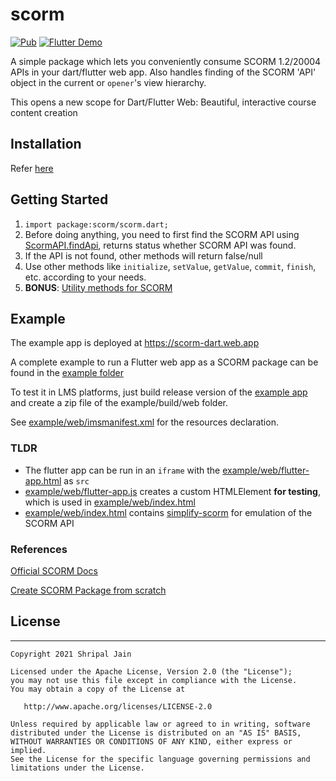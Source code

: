 # scorm

[![Pub](https://img.shields.io/pub/v/scorm.svg)](https://pub.dev/packages/scorm) [![Flutter Demo](https://img.shields.io/badge/flutter-demo-brightgreen)](https://scorm-dart.web.app
)

A simple package which lets you conveniently consume SCORM 1.2/20004 APIs in your dart/flutter web app. Also handles finding of the SCORM 'API' object in the current or `opener`'s view hierarchy.

This opens a new scope for Dart/Flutter Web: Beautiful, interactive course content creation

## Installation
Refer [here](https://pub.dev/packages/scorm/install)

## Getting Started

1. `import package:scorm/scorm.dart;`
2. Before doing anything, you need to first find the SCORM API using [ScormAPI.findApi](https://pub.dev/documentation/scorm/latest/scorm/ScormAPI/findApi.html), returns status whether SCORM API was found.
3. If the API is not found, other methods will return false/null
4. Use other methods like `initialize`, `setValue`, `getValue`, `commit`, `finish`, etc. according to your needs.
5. **BONUS**: [Utility methods for SCORM](https://pub.dev/documentation/scorm/latest/scorm/ScormUtils-class.html)

## Example

The example app is deployed at https://scorm-dart.web.app

A complete example to run a Flutter web app as a SCORM package can be found in the [example folder](https://github.com/shripal17/dart_scorm/example)

To test it in LMS platforms, just build release version of the [example app](https://github.com/shripal17/dart_scorm/example) and create a zip file of the example/build/web folder.

See [example/web/imsmanifest.xml](https://github.com/shripal17/dart_scorm/blob/main/example/web/imsmanifest.xml) for the resources declaration.

### TLDR
- The flutter app can be run in an `iframe` with the [example/web/flutter-app.html](https://github.com/shripal17/dart_scorm/blob/main/example/web/flutter-app.html) as `src`
- [example/web/flutter-app.js](https://github.com/shripal17/dart_scorm/blob/main/example/web/flutter-app.js) creates a custom HTMLElement **for testing**, which is used in [example/web/index.html](https://github.com/shripal17/dart_scorm/blob/main/example/web/index.html)
- [example/web/index.html](https://github.com/shripal17/dart_scorm/blob/main/example/web/index.html) contains [simplify-scorm](https://github.com/gabrieldoty/simplify-scorm) for emulation of the SCORM API

### References
[Official SCORM Docs](https://scorm.com/scorm-explained/technical-scorm/scorm-12-overview-for-developers)

[Create SCORM Package from scratch](https://myelearningworld.com/3-best-ways-to-create-a-scorm-content-package/)

## License

--------

    Copyright 2021 Shripal Jain

    Licensed under the Apache License, Version 2.0 (the "License");
    you may not use this file except in compliance with the License.
    You may obtain a copy of the License at

       http://www.apache.org/licenses/LICENSE-2.0

    Unless required by applicable law or agreed to in writing, software
    distributed under the License is distributed on an "AS IS" BASIS,
    WITHOUT WARRANTIES OR CONDITIONS OF ANY KIND, either express or implied.
    See the License for the specific language governing permissions and
    limitations under the License.

